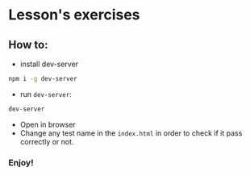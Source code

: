 # Lesson's exercises

## How to:

- install dev-server
```bash
npm i -g dev-server
```
- run `dev-server`:
```bash
dev-server
```
- Open in browser
- Change any test name in the `index.html` in order to check if it pass correctly or not.

### Enjoy!